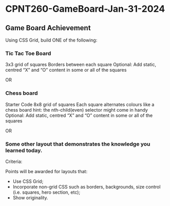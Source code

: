 # CPNT260-GameBoard-Jan-31-2024
## Game Board Achievement

Using CSS Grid, build ONE of the following:

### Tic Tac Toe Board

3x3 grid of squares
Borders between each square
Optional: Add static, centred “X” and “O” content in some or all of the squares

OR

### Chess board

Starter Code
8x8 grid of squares
Each square alternates colours like a chess board
hint: the nth-child(even) selector might come in handy
Optional: Add static, centred “X” and “O” content in some or all of the squares

OR

### Some other layout that demonstrates the knowledge you learned today.

Criteria:

Points will be awarded for layouts that:
- Use CSS Grid;
- Incorporate non-grid CSS such as borders, backgrounds, size control (i.e. squares, hero section, etc);
- Show originality.
